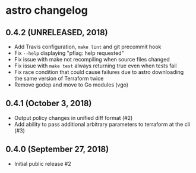 # astro changelog

## 0.4.2 (UNRELEASED, 2018)

* Add Travis configuration, `make lint` and git precommit hook
* Fix `--help` displaying "pflag: help requested"
* Fix issue with make not recompiling when source files changed
* Fix issue with `make test` always returning true even when tests fail
* Fix race condition that could cause failures due to astro downloading the
  same version of Terraform twice
* Remove godep and move to Go modules (vgo)

## 0.4.1 (October 3, 2018)

* Output policy changes in unified diff format (#2)
* Add ability to pass additional arbitrary parameters to terraform at the cli (#3)

## 0.4.0 (September 27, 2018)

* Initial public release #2
